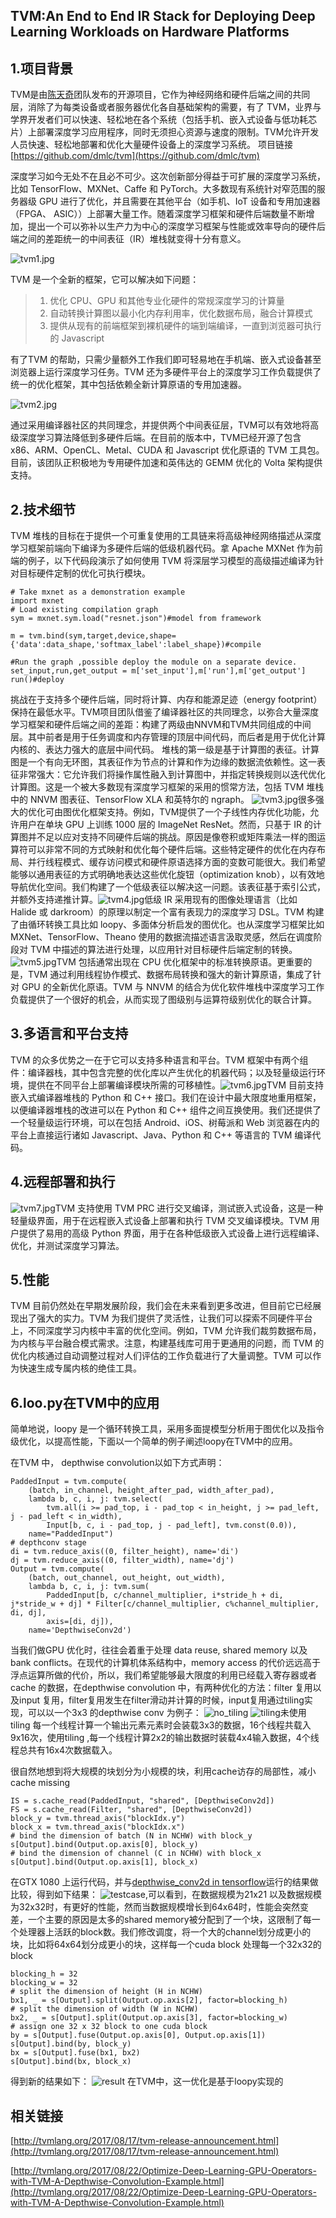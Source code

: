 ## TVM:An End to End IR Stack for Deploying Deep Learning Workloads on Hardware Platforms

## 1.项目背景
TVM是由[陈天奇](https://tqchen.github.io/)团队发布的开源项目，它作为神经网络和硬件后端之间的共同层，消除了为每类设备或者服务器优化各自基础架构的需要，有了 TVM，业界与学界开发者们可以快速、轻松地在各个系统（包括手机、嵌入式设备与低功耗芯片）上部署深度学习应用程序，同时无须担心资源与速度的限制。TVM允许开发人员快速、轻松地部署和优化大量硬件设备上的深度学习系统。
项目链接[https://github.com/dmlc/tvm](https://github.com/dmlc/tvm)

深度学习如今无处不在且必不可少。这次创新部分得益于可扩展的深度学习系统，比如 TensorFlow、MXNet、Caffe 和 PyTorch。大多数现有系统针对窄范围的服务器级 GPU 进行了优化，并且需要在其他平台（如手机、IoT 设备和专用加速器（FPGA、 ASIC））上部署大量工作。随着深度学习框架和硬件后端数量不断增加，提出一个可以弥补以生产力为中心的深度学习框架与性能或效率导向的硬件后端之间的差距统一的中间表征（IR）堆栈就变得十分有意义。

![tvm1.jpg](./picture/tvm1.jpg)

TVM 是一个全新的框架，它可以解决如下问题：
>1. 优化 CPU、GPU 和其他专业化硬件的常规深度学习的计算量
>2. 自动转换计算图以最小化内存利用率，优化数据布局，融合计算模式
> 3. 提供从现有的前端框架到裸机硬件的端到端编译，一直到浏览器可执行的 Javascript

有了TVM 的帮助，只需少量额外工作我们即可轻易地在手机端、嵌入式设备甚至浏览器上运行深度学习任务。TVM 还为多硬件平台上的深度学习工作负载提供了统一的优化框架，其中包括依赖全新计算原语的专用加速器。

![tvm2.jpg](./picture/tvm2.jpg)

通过采用编译器社区的共同理念，并提供两个中间表征层，TVM可以有效地将高级深度学习算法降低到多硬件后端。在目前的版本中，TVM已经开源了包含 x86、ARM、OpenCL、Metal、CUDA 和 Javascript 优化原语的 TVM 工具包。目前，该团队正积极地为专用硬件加速和英伟达的 GEMM 优化的 Volta 架构提供支持。

## 2.技术细节

TVM 堆栈的目标在于提供一个可重复使用的工具链来将高级神经网络描述从深度学习框架前端向下编译为多硬件后端的低级机器代码。拿 Apache MXNet 作为前端的例子，以下代码段演示了如何使用 TVM 将深层学习模型的高级描述编译为针对目标硬件定制的优化可执行模块。
```
# Take mxnet as a demonstration example
import mxnet
# Load existing compilation graph
sym = mxnet.sym.load("resnet.json")#model from framework

m = tvm.bind(sym,target,device,shape={'data':data_shape,'softmax_label':label_shape})#compile

#Run the graph ,possible deploy the module on a separate device.
set_input,run,get_output = m['set_input'],m['run'],m['get_output']
run()#deploy

```
挑战在于支持多个硬件后端，同时将计算、内存和能源足迹（energy footprint）保持在最低水平。TVM项目团队借鉴了编译器社区的共同理念，以弥合大量深度学习框架和硬件后端之间的差距：构建了两级由NNVM和TVM共同组成的中间层。其中前者是用于任务调度和内存管理的顶层中间代码，而后者是用于优化计算内核的、表达力强大的底层中间代码。
堆栈的第一级是基于计算图的表征。计算图是一个有向无环图，其表征作为节点的计算和作为边缘的数据流依赖性。这一表征非常强大：它允许我们将操作属性融入到计算图中，并指定转换规则以迭代优化计算图。这是一个被大多数现有深度学习框架的采用的惯常方法，包括 TVM 堆栈中的 NNVM 图表征、TensorFlow XLA 和英特尔的 ngraph。
![tvm3.jpg](./picture/tvm3.jpg)很多强大的优化可由图优化框架支持。例如，TVM提供了一个子线性内存优化功能，允许用户在单块 GPU 上训练 1000 层的 ImageNet ResNet。然而，只基于 IR 的计算图并不足以应对支持不同硬件后端的挑战。原因是像卷积或矩阵乘法一样的图运算符可以非常不同的方式映射和优化每个硬件后端。这些特定硬件的优化在内存布局、并行线程模式、缓存访问模式和硬件原语选择方面的变数可能很大。我们希望能够以通用表征的方式明确地表达这些优化旋钮（optimization knob），以有效地导航优化空间。我们构建了一个低级表征以解决这一问题。该表征基于索引公式，并额外支持递推计算。![tvm4.jpg](./picture/tvm4.jpg)低级 IR 采用现有的图像处理语言（比如 Halide 或 darkroom）的原理以制定一个富有表现力的深度学习 DSL。TVM 构建了由循环转换工具比如 loopy、多面体分析启发的图优化。也从深度学习框架比如 MXNet、TensorFlow、Theano 使用的数据流描述语言汲取灵感，然后在调度阶段对 TVM 中描述的算法进行处理，以应用针对目标硬件后端定制的转换。![tvm5.jpg](./picture/tvm5.jpg)TVM 包括通常出现在 CPU 优化框架中的标准转换原语。更重要的是，TVM 通过利用线程协作模式、数据布局转换和强大的新计算原语，集成了针对 GPU 的全新优化原语。TVM 与 NNVM 的结合为优化软件堆栈中深度学习工作负载提供了一个很好的机会，从而实现了图级别与运算符级别优化的联合计算。

## 3.多语言和平台支持
TVM 的众多优势之一在于它可以支持多种语言和平台。TVM 框架中有两个组件：编译器栈，其中包含完整的优化库以产生优化的机器代码；以及轻量级运行环境，提供在不同平台上部署编译模块所需的可移植性。![tvm6.jpg](./picture/tvm6.jpg)TVM 目前支持嵌入式编译器堆栈的 Python 和 C++ 接口。我们在设计中最大限度地重用框架，以便编译器堆栈的改进可以在 Python 和 C++ 组件之间互换使用。我们还提供了一个轻量级运行环境，可以在包括 Android、iOS、树莓派和 Web 浏览器在内的平台上直接运行诸如 Javascript、Java、Python 和 C++ 等语言的 TVM 编译代码。

## 4.远程部署和执行
![tvm7.jpg](./picture/tvm7.jpg)TVM 支持使用 TVM PRC 进行交叉编译，测试嵌入式设备，这是一种轻量级界面，用于在远程嵌入式设备上部署和执行 TVM 交叉编译模块。TVM 用户提供了易用的高级 Python 界面，用于在各种低级嵌入式设备上进行远程编译、优化，并测试深度学习算法。

## 5.性能
TVM 目前仍然处在早期发展阶段，我们会在未来看到更多改进，但目前它已经展现出了强大的实力。TVM 为我们提供了灵活性，让我们可以探索不同硬件平台上，不同深度学习内核中丰富的优化空间。例如，TVM 允许我们裁剪数据布局，为内核与平台融合模式需求。注意，构建基线库可用于更通用的问题，而 TVM 的优化内核通过自动调整过程对人们评估的工作负载进行了大量调整。TVM 可以作为快速生成专属内核的绝佳工具。

## 6.loo.py在TVM中的应用
简单地说，loopy 是一个循环转换工具，采用多面提模型分析用于图优化以及指令级优化，以提高性能，下面以一个简单的例子阐述loopy在TVM中的应用。

在TVM 中， depthwise convolution以如下方式声明：
```
PaddedInput = tvm.compute(
    (batch, in_channel, height_after_pad, width_after_pad),
    lambda b, c, i, j: tvm.select(
        tvm.all(i >= pad_top, i - pad_top < in_height, j >= pad_left, j - pad_left < in_width),
        Input[b, c, i - pad_top, j - pad_left], tvm.const(0.0)),
    name="PaddedInput")
# depthconv stage
di = tvm.reduce_axis((0, filter_height), name='di')
dj = tvm.reduce_axis((0, filter_width), name='dj')
Output = tvm.compute(
    (batch, out_channel, out_height, out_width),
    lambda b, c, i, j: tvm.sum(
        PaddedInput[b, c/channel_multiplier, i*stride_h + di, j*stride_w + dj] * Filter[c/channel_multiplier, c%channel_multiplier, di, dj],
        axis=[di, dj]),
    name='DepthwiseConv2d')
```
当我们做GPU 优化时，往往会着重于处理 data reuse, shared memory 以及 bank conflicts。在现代的计算机体系结构中，memory access 的代价远远高于浮点运算所做的代价，所以，我们希望能够最大限度的利用已经载入寄存器或者cache 的数据，在depthwise convolution 中，有两种优化的方法：filter 复用以及input 复用，filter复用发生在filter滑动并计算的时候，input复用通过tiling实现，可以以一个3x3 的depthwise conv 为例子：
![no_tiling](./picture/no_tiling.png)
![tiling](./picture/tiling.png)未使用tiling 每一个线程计算一个输出元素元素时会装载3x3的数据，16个线程共载入9x16次，使用tiling ,每一个线程计算2x2的输出数据时装载4x4输入数据，4个线程总共有16x4次数据载入。

很自然地想到将大规模的块划分为小规模的块，利用cache访存的局部性，减小cache missing
```
IS = s.cache_read(PaddedInput, "shared", [DepthwiseConv2d])
FS = s.cache_read(Filter, "shared", [DepthwiseConv2d])
block_y = tvm.thread_axis("blockIdx.y")
block_x = tvm.thread_axis("blockIdx.x")
# bind the dimension of batch (N in NCHW) with block_y
s[Output].bind(Output.op.axis[0], block_y)
# bind the dimension of channel (C in NCHW) with block_x
s[Output].bind(Output.op.axis[1], block_x)
```
在GTX 1080 上运行代码，并与[depthwise_conv2d in tensorflow](https://www.tensorflow.org/versions/r0.12/api_docs/python/nn/convolution#depthwise_conv2d)运行的结果做比较，得到如下结果：
![testcase](./picture/test_case.png),可以看到，在数据规模为21x21 以及数据规模为32x32时，有更好的性能，然而当数据规模增长到64x64时，性能会突然变差，一个主要的原因是太多的shared memory被分配到了一个块，这限制了每一个处理器上活跃的block数。我们修改调度，将一个大的channel划分成更小的块，比如将64x64划分成更小的块，这样每一个cuda block 处理每一个32x32的block
```
blocking_h = 32
blocking_w = 32
# split the dimension of height (H in NCHW)
bx1, _ = s[Output].split(Output.op.axis[2], factor=blocking_h)
# split the dimension of width (W in NCHW)
bx2, _ = s[Output].split(Output.op.axis[3], factor=blocking_w)
# assign one 32 x 32 block to one cuda block
by = s[Output].fuse(Output.op.axis[0], Output.op.axis[1])
s[Output].bind(by, block_y)
bx = s[Output].fuse(bx1, bx2)
s[Output].bind(bx, block_x)
```
得到新的结果如下：
![result](./picture/result2.png)
在TVM中，这一优化是基于loopy实现的












## 相关链接
[http://tvmlang.org/2017/08/17/tvm-release-announcement.html](http://tvmlang.org/2017/08/17/tvm-release-announcement.html)

[http://tvmlang.org/2017/08/22/Optimize-Deep-Learning-GPU-Operators-with-TVM-A-Depthwise-Convolution-Example.html](http://tvmlang.org/2017/08/22/Optimize-Deep-Learning-GPU-Operators-with-TVM-A-Depthwise-Convolution-Example.html)
